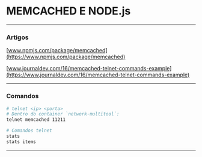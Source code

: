 # MEMCACHED E NODE.js

---

### Artigos

[www.npmjs.com/package/memcached](https://www.npmjs.com/package/memcached)

[www.journaldev.com/16/memcached-telnet-commands-example](https://www.journaldev.com/16/memcached-telnet-commands-example)

---

### Comandos

```sh
# telnet <ip> <porta>
# Dentro do container `network-multitool`:
telnet memcached 11211

# Comandos telnet
stats
stats items
```

---
